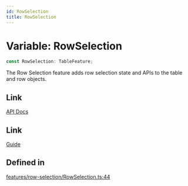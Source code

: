 ```yaml
---
id: RowSelection
title: RowSelection
---
```


# Variable: RowSelection

```ts
const RowSelection: TableFeature;
```

The Row Selection feature adds row selection state and APIs to the table and row objects.

## Link

[API Docs](https://tanstack.com/table/v8/docs/api/features/row-selection)

## Link

[Guide](https://tanstack.com/table/v8/docs/guide/row-selection)

## Defined in

[features/row-selection/RowSelection.ts:44](https://github.com/TanStack/table/blob/main/packages/table-core/src/features/row-selection/RowSelection.ts#L44)
